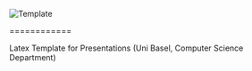 ![Template][1]

============

Latex Template for Presentations (Uni Basel, Computer Science Department)

[1]: http://ivangiangreco.ch/intern/beamer_cover.jpg

